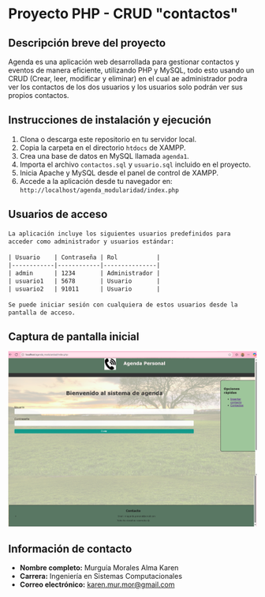 # Proyecto PHP - CRUD "contactos"

## Descripción breve del proyecto

Agenda es una aplicación web desarrollada para gestionar contactos y eventos de manera eficiente, utilizando PHP y MySQL, todo esto usando un CRUD (Crear, leer, modificar y eliminar) en el cual ae administrador podra ver los contactos de los dos usuarios y los usuarios solo podrán ver sus propios contactos.

## Instrucciones de instalación y ejecución

1. Clona o descarga este repositorio en tu servidor local.
2. Copia la carpeta en el directorio `htdocs` de XAMPP.
3. Crea una base de datos en MySQL llamada `agenda1`.
4. Importa el archivo `contactos.sql` y  `usuario.sql` incluido en el proyecto.
5. Inicia Apache y MySQL desde el panel de control de XAMPP.
6. Accede a la aplicación desde tu navegador en:  
    `http://localhost/agenda_modularidad/index.php`

## Usuarios de acceso

    La aplicación incluye los siguientes usuarios predefinidos para acceder como administrador y usuarios estándar:

    | Usuario    | Contraseña | Rol           |
    |------------|------------|---------------|
    | admin      | 1234       | Administrador |
    | usuario1   | 5678       | Usuario       |
    | usuario2   | 91011      | Usuario       |

    Se puede iniciar sesión con cualquiera de estos usuarios desde la pantalla de acceso.

## Captura de pantalla inicial

<p>
    <img src="capturas/Inicio_sesion.png" alt="Captura de pantalla inicial" width="600"/>
</p>

## Información de contacto

- **Nombre completo:** Murguía Morales Alma Karen
- **Carrera:** Ingeniería en Sistemas Computacionales
- **Correo electrónico:** karen.mur.mor@gmail.com


